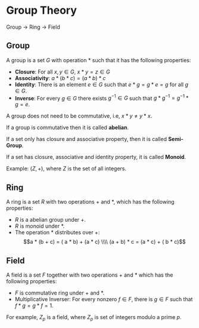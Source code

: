# Group Theory

Group -> Ring -> Field

## Group

A group is a set $G$ with operation $*$ such that it has the following properties:

- **Closure**: For all $x,y \in G$, $x*y = z\in G$
- **Associativity**: $a * (b * c) = (a * b) * c$
- **Identity**: There is an element $e \in G$ such that $e * g = g * e = g$ for all $g \in G$.
- **Inverse**: For every $g \in G$ there exists $g^{-1} \in G$ such that $g * g^{-1} = g^{-1} * g = e$.

A group does not need to be commutative, i.e, $x * y \not = y * x$.

If a group is commutative then it is called **abelian**.

If a set only has closure and associative property, then it is called **Semi-Group**.

If a set has closure, associative and identity property, it is called **Monoid**.

Example: $(Z,+)$, where $Z$ is the set of all integers.

## Ring

A ring is a set $R$ with two operations $+$ and $*$, which has the following properties:

- $R$ is a abelian group under $+$.
- $R$ is monoid under $*$.
- The operation $*$ distributes over $+$:
    $$a * (b + c) = ( a * b) + (a * c) \\\\
    (a + b) * c = (a * c) + ( b * c)$$

## Field

A field is a set $F$ together with two operations $+$ and $*$ which has the following properties:

- $F$ is commutative ring under $+$ and $*$.
- Multiplicative Inverser: For every nonzero $f \in F$, there is $g \in F$ such that $f * g = g * f = 1$.

For example, $Z_p$ is a field, where $Z_p$ is set of integers modulo a prime $p$.
